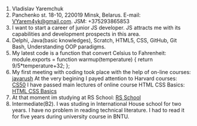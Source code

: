 1. Vladislav Yaremchuk
2. Panchenko st. 18-10, 220019 Minsk, Belarus. E-mail: VYarem4yk@gmail.com. JSM: +375293865853
3. I want to start a career of junior JS developer. JS attracts me with its capabilities and development prospects in this area. 
4. Delphi, Java(basic knowledges), Scratch, HTML5, CSS, GitHub, Git Bash, Understanding OOP paradigms. 
5. My latest code is a function that convert Celsius to Fahrenheit: 
module.exports = function warmup(temperature) {
  return 9/5*temperature+32;
};
6. My first meeting with coding took place with the help of on-line courses: [javarush](https://javarush.ru/)
At the very begining I payed attention to Harvard courses: [CS50](https://javarush.ru/quests/QUEST_HARVARD_CS50)
I have passed main lectures of online course HTML CSS Basics: [HTML CSS Basics](https://www.codecademy.com/users/Vladislav_Yaremchuk/achievements)
7. At that moment im studying at RS School: [RS School](https://school.rollingscopes.com/)
8. Intermediate(B2). I was studing in International House school for two years. I have no problem in reading technical literature. I had to read it for five years during university course in BNTU.